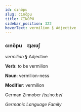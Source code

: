 ```yaml
---
id: cınöpu
slug: cınöpu
title: CINÖPU
sidebar_position: 322
hoverText: vermilion § Adjective
---
```


### cınöpu&emsp;<span kind="abugida">ꞇȷƨıʋʃ</span>

*vermilion* **§** Adjective

**Verb**: to be vermilion

**Noun**: vermilion-ness

**Modifier**: vermilion

German Zinnober /tsɪˈnoːbɐ/

*Germanic Language Family*